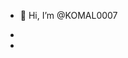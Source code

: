 - 👋 Hi, I’m @KOMAL0007


  
- 
- 

<!---
KOMAL0007/KOMAL0007 is a ✨ special ✨ repository because its `README.md` (this file) appears on your GitHub profile.
You can click the Preview link to take a look at your changes.
--->
